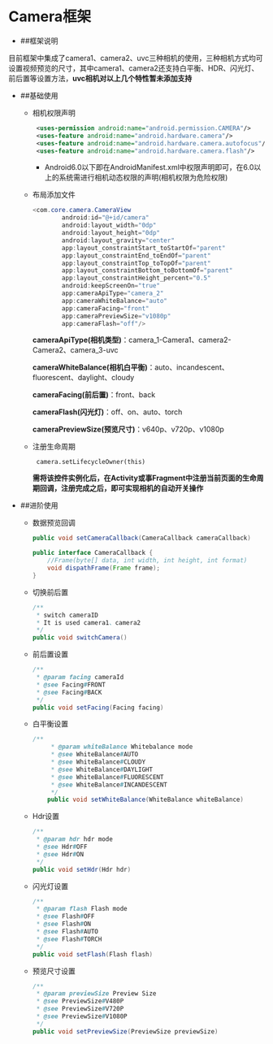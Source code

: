 # Camera框架

* ##框架说明

​	目前框架中集成了camera1、camera2、uvc三种相机的使用，三种相机方式均可设置视频预览的尺寸，其中camera1、camera2还支持白平衡、HDR、闪光灯、前后置等设置方法，**uvc相机对以上几个特性暂未添加支持**

* ##基础使用

  * 相机权限声明

    ```xml
     <uses-permission android:name="android.permission.CAMERA"/>
     <uses-feature android:name="android.hardware.camera"/>
     <uses-feature android:name="android.hardware.camera.autofocus"/>
     <uses-feature android:name="android.hardware.camera.flash"/>

    ```

    - Android6.0以下即在AndroidManifest.xml中权限声明即可，在6.0以上的系统需进行相机动态权限的声明(相机权限为危险权限)

  * 布局添加文件

    ```java
    <com.core.camera.CameraView
            android:id="@+id/camera"
            android:layout_width="0dp"
            android:layout_height="0dp"
            android:layout_gravity="center"
            app:layout_constraintStart_toStartOf="parent"
            app:layout_constraintEnd_toEndOf="parent"
            app:layout_constraintTop_toTopOf="parent"
            app:layout_constraintBottom_toBottomOf="parent"
            app:layout_constraintHeight_percent="0.5"
            android:keepScreenOn="true"
            app:cameraApiType="camera_2"
            app:cameraWhiteBalance="auto"
            app:cameraFacing="front"
            app:cameraPreviewSize="v1080p"
            app:cameraFlash="off"/>
    ```

    **cameraApiType(相机类型)**：camera_1-Camera1、camera2-Camera2、camera_3-uvc

    **cameraWhiteBalance(相机白平衡)**：auto、incandescent、fluorescent、daylight、cloudy

    **cameraFacing(前后置)**：front、back

    **cameraFlash(闪光灯)**：off、on、auto、torch

    **cameraPreviewSize(预览尺寸)**：v640p、v720p、v1080p


  * 注册生命周期

    ` camera.setLifecycleOwner(this)`

    **需将该控件实例化后，在Activity或事Fragment中注册当前页面的生命周期回调，注册完成之后，即可实现相机的自动开关操作**

* ##进阶使用

  * 数据预览回调

    ```java
    public void setCameraCallback(CameraCallback cameraCallback)
    ```

    ```Java
    public interface CameraCallback {
      	//Frame(byte[] data, int width, int height, int format)
        void dispathFrame(Frame frame);
    }
    ```

  * 切换前后置

    ```Java
    /**
     * switch cameraID
     * It is used camera1、camera2
     */
    public void switchCamera()
    ```

  * 前后置设置

    ```java
    /**
     * @param facing cameraId
     * @see Facing#FRONT
     * @see Facing#BACK
     */
    public void setFacing(Facing facing)
    ```

  * 白平衡设置

    ```java
    /**
         * @param whiteBalance Whitebalance mode
         * @see WhiteBalance#AUTO
         * @see WhiteBalance#CLOUDY
         * @see WhiteBalance#DAYLIGHT
         * @see WhiteBalance#FLUORESCENT
         * @see WhiteBalance#INCANDESCENT
         */
        public void setWhiteBalance(WhiteBalance whiteBalance)
    ```

  * Hdr设置

    ```java
    /**
     * @param hdr hdr mode
     * @see Hdr#OFF
     * @see Hdr#ON
     */
    public void setHdr(Hdr hdr)
    ```

  * 闪光灯设置

    ```java
    /**
     * @param flash Flash mode
     * @see Flash#OFF
     * @see Flash#ON
     * @see Flash#AUTO
     * @see Flash#TORCH
     */
    public void setFlash(Flash flash)
    ```

  * 预览尺寸设置

    ```java
    /**
     * @param previewSize Preview Size
     * @see PreviewSize#V480P
     * @see PreviewSize#V720P
     * @see PreviewSize#V1080P
     */
    public void setPreviewSize(PreviewSize previewSize)
    ```